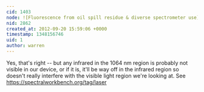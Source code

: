 ```yaml
---
cid: 1403
node: ![Fluorescence from oil spill residue & diverse spectrometer use](../notes/warren/7-18-2012/fluorescence-oil-spill-residue-diverse-spectrometer-use)
nid: 2862
created_at: 2012-09-20 15:59:06 +0000
timestamp: 1348156746
uid: 1
author: warren
---
```


Yes, that's right -- but any infrared in the 1064 nm region is probably not visible in our device, or if it is, it'll be way off in the infrared region so doesn't really interfere with the visible light region we're looking at. See https://spectralworkbench.org/tag/laser
